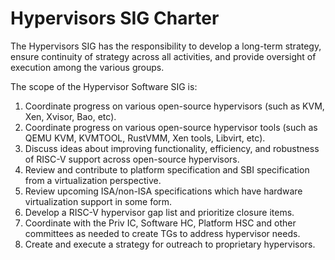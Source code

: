 # Hypervisors SIG Charter

The Hypervisors SIG has the responsibility to develop a long-term strategy, ensure continuity of strategy across all activities, and provide oversight of execution among the various groups.

The scope of the Hypervisor Software SIG is:

1. Coordinate progress on various open-source hypervisors (such as KVM, Xen, Xvisor, Bao, etc).
2. Coordinate progress on various open-source hypervisor tools (such as QEMU KVM, KVMTOOL, RustVMM, Xen tools, Libvirt, etc).
3. Discuss ideas about improving functionality, efficiency, and robustness of RISC-V support across open-source hypervisors.
4. Review and contribute to platform specification and SBI specification from a virtualization perspective.
5. Review upcoming ISA/non-ISA specifications which have hardware virtualization support in some form.
6. Develop a RISC-V hypervisor gap list and prioritize closure items.
7. Coordinate with the Priv IC, Software HC, Platform HSC and other committees as needed to create TGs to address hypervisor needs.
8. Create and execute a strategy for outreach to proprietary hypervisors.
